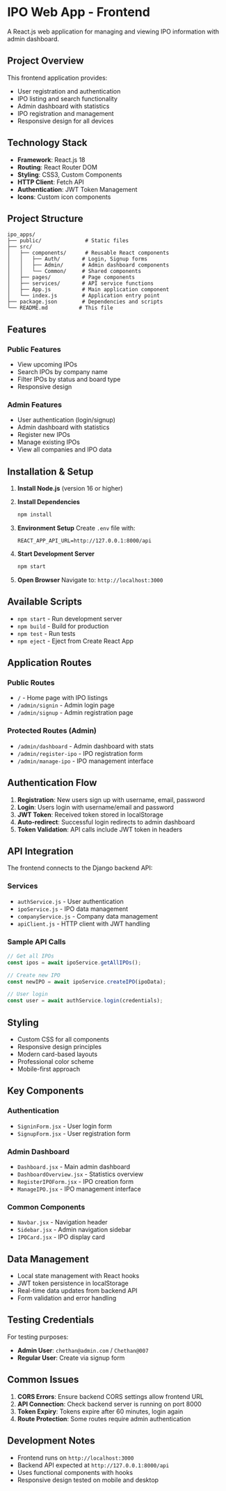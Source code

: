 # IPO Web App - Frontend

A React.js web application for managing and viewing IPO information with admin dashboard.

## Project Overview

This frontend application provides:
- User registration and authentication
- IPO listing and search functionality
- Admin dashboard with statistics
- IPO registration and management
- Responsive design for all devices

## Technology Stack

- **Framework**: React.js 18
- **Routing**: React Router DOM
- **Styling**: CSS3, Custom Components
- **HTTP Client**: Fetch API
- **Authentication**: JWT Token Management
- **Icons**: Custom icon components

## Project Structure

```
ipo_apps/
├── public/              # Static files
├── src/
│   ├── components/      # Reusable React components
│   │   ├── Auth/       # Login, Signup forms
│   │   ├── Admin/      # Admin dashboard components
│   │   └── Common/     # Shared components
│   ├── pages/          # Page components
│   ├── services/       # API service functions
│   ├── App.js          # Main application component
│   └── index.js        # Application entry point
├── package.json        # Dependencies and scripts
└── README.md          # This file
```

## Features

### Public Features
- View upcoming IPOs
- Search IPOs by company name
- Filter IPOs by status and board type
- Responsive design

### Admin Features
- User authentication (login/signup)
- Admin dashboard with statistics
- Register new IPOs
- Manage existing IPOs
- View all companies and IPO data

## Installation & Setup

1. **Install Node.js** (version 16 or higher)

2. **Install Dependencies**
   ```bash
   npm install
   ```

3. **Environment Setup**
   Create `.env` file with:
   ```
   REACT_APP_API_URL=http://127.0.0.1:8000/api
   ```

4. **Start Development Server**
   ```bash
   npm start
   ```

5. **Open Browser**
   Navigate to: `http://localhost:3000`

## Available Scripts

- `npm start` - Run development server
- `npm build` - Build for production
- `npm test` - Run tests
- `npm eject` - Eject from Create React App

## Application Routes

### Public Routes
- `/` - Home page with IPO listings
- `/admin/signin` - Admin login page
- `/admin/signup` - Admin registration page

### Protected Routes (Admin)
- `/admin/dashboard` - Admin dashboard with stats
- `/admin/register-ipo` - IPO registration form
- `/admin/manage-ipo` - IPO management interface

## Authentication Flow

1. **Registration**: New users sign up with username, email, password
2. **Login**: Users login with username/email and password
3. **JWT Token**: Received token stored in localStorage
4. **Auto-redirect**: Successful login redirects to admin dashboard
5. **Token Validation**: API calls include JWT token in headers

## API Integration

The frontend connects to the Django backend API:

### Services
- `authService.js` - User authentication
- `ipoService.js` - IPO data management
- `companyService.js` - Company data management
- `apiClient.js` - HTTP client with JWT handling

### Sample API Calls
```javascript
// Get all IPOs
const ipos = await ipoService.getAllIPOs();

// Create new IPO
const newIPO = await ipoService.createIPO(ipoData);

// User login
const user = await authService.login(credentials);
```

## Styling

- Custom CSS for all components
- Responsive design principles
- Modern card-based layouts
- Professional color scheme
- Mobile-first approach

## Key Components

### Authentication
- `SigninForm.jsx` - User login form
- `SignupForm.jsx` - User registration form

### Admin Dashboard
- `Dashboard.jsx` - Main admin dashboard
- `DashboardOverview.jsx` - Statistics overview
- `RegisterIPOForm.jsx` - IPO creation form
- `ManageIPO.jsx` - IPO management interface

### Common Components
- `Navbar.jsx` - Navigation header
- `Sidebar.jsx` - Admin navigation sidebar
- `IPOCard.jsx` - IPO display card

## Data Management

- Local state management with React hooks
- JWT token persistence in localStorage
- Real-time data updates from backend API
- Form validation and error handling

## Testing Credentials

For testing purposes:
- **Admin User**: `chethan@admin.com` / `Chethan@007`
- **Regular User**: Create via signup form

## Common Issues

1. **CORS Errors**: Ensure backend CORS settings allow frontend URL
2. **API Connection**: Check backend server is running on port 8000
3. **Token Expiry**: Tokens expire after 60 minutes, login again
4. **Route Protection**: Some routes require admin authentication

## Development Notes

- Frontend runs on `http://localhost:3000`
- Backend API expected at `http://127.0.0.1:8000/api`
- Uses functional components with hooks
- Responsive design tested on mobile and desktop